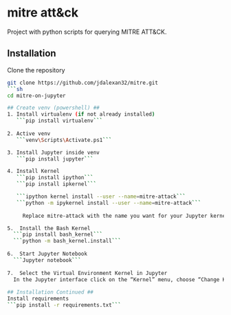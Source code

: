 # mitre att&ck #  
Project with python scripts for querying MITRE ATT&CK.  

## Installation ##  
Clone the repository  
```sh
git clone https://github.com/jdalexan32/mitre.git   
```sh
cd mitre-on-jupyter   

## Create venv (powershell) ##   
1. Install virtualenv (if not already installed)   
   ```pip install virtualenv```
   
2. Active venv  
   ```venv\Scripts\Activate.ps1```

3. Install Jupyter inside venv  
   ```pip install jupyter```

4. Install Kernel  
   ```pip install ipython```  
   ```pip install ipkernel```  

   ```ipython kernel install --user --name=mitre-attack```  
   ```python -m ipykernel install --user --name=mitre-attack```  
 
     Replace mitre-attack with the name you want for your Jupyter kernel.  

5.	Install the Bash Kernel  
  ```pip install bash_kernel```  
  ```python -m bash_kernel.install```  
 
6.	Start Jupyter Notebook  
  ```Jupyter notebook```
 
7.	Select the Virtual Environment Kernel in Jupyter  
  In the Jupyter interface click on the “Kernel” menu, choose “Change Kernel” and select the virtual environment kernel you created  
 
## Installation Continued ##   
Install requirements   
```pip install -r requirements.txt```
